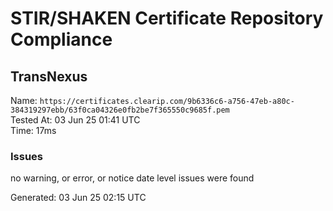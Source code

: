 # STIR/SHAKEN Certificate Repository Compliance

## TransNexus

Name: `https://certificates.clearip.com/9b6336c6-a756-47eb-a80c-384319297ebb/63f0ca04326e0fb2be7f365550c9685f.pem`\
Tested At: 03 Jun 25 01:41 UTC\
Time: 17ms

### Issues

no warning, or error, or notice date level issues were found

Generated: 03 Jun 25 02:15 UTC